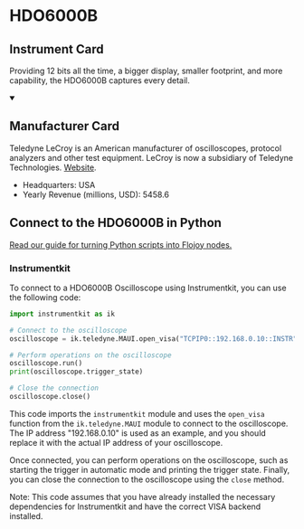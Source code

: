 
# HDO6000B

## Instrument Card

Providing 12 bits all the time, a bigger display, smaller footprint, and more capability, the HDO6000B captures every detail.

<details open>
<summary><h2>Manufacturer Card</h2></summary>

Teledyne LeCroy is an American manufacturer of oscilloscopes, protocol analyzers and other test equipment. LeCroy is now a subsidiary of Teledyne Technologies. <a href="https://www.teledynelecroy.com/">Website</a>.

<ul>
  <li>Headquarters: USA</li>
  <li>Yearly Revenue (millions, USD): 5458.6</li>
</ul>
</details>

## Connect to the HDO6000B in Python

[Read our guide for turning Python scripts into Flojoy nodes.](https://docs.flojoy.ai/custom-nodes/creating-custom-node/)


### Instrumentkit

To connect to a HDO6000B Oscilloscope using Instrumentkit, you can use the following code:

```python
import instrumentkit as ik

# Connect to the oscilloscope
oscilloscope = ik.teledyne.MAUI.open_visa("TCPIP0::192.168.0.10::INSTR")

# Perform operations on the oscilloscope
oscilloscope.run()
print(oscilloscope.trigger_state)

# Close the connection
oscilloscope.close()
```

This code imports the `instrumentkit` module and uses the `open_visa` function from the `ik.teledyne.MAUI` module to connect to the oscilloscope. The IP address "192.168.0.10" is used as an example, and you should replace it with the actual IP address of your oscilloscope.

Once connected, you can perform operations on the oscilloscope, such as starting the trigger in automatic mode and printing the trigger state. Finally, you can close the connection to the oscilloscope using the `close` method.

Note: This code assumes that you have already installed the necessary dependencies for Instrumentkit and have the correct VISA backend installed.

